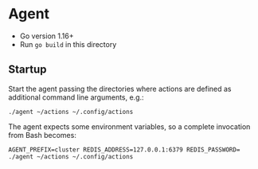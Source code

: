 # Agent

* Go version 1.16+
* Run `go build` in this directory

## Startup

Start the agent passing the directories where actions are defined as additional command line arguments, e.g.:

    ./agent ~/actions ~/.config/actions

The agent expects some environment variables, so a complete invocation from Bash becomes:

    AGENT_PREFIX=cluster REDIS_ADDRESS=127.0.0.1:6379 REDIS_PASSWORD= ./agent ~/actions ~/.config/actions
